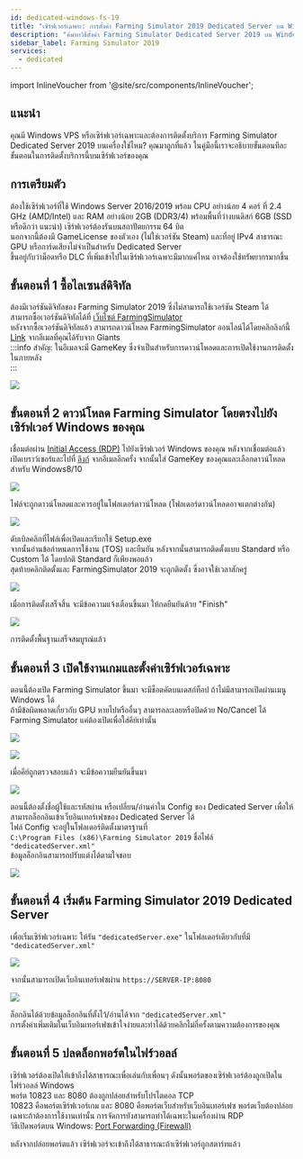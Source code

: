 ```yaml
---
id: dedicated-windows-fs-19
title: "เซิร์ฟเวอร์เฉพาะ: การตั้งค่า Farming Simulator 2019 Dedicated Server บน Windows"
description: "ค้นหาวิธีตั้งค่า Farming Simulator Dedicated Server 2019 บน Windows VPS หรือเซิร์ฟเวอร์เฉพาะของคุณอย่างรวดเร็วและมีประสิทธิภาพ → เรียนรู้เพิ่มเติมตอนนี้"
sidebar_label: Farming Simulator 2019
services:
  - dedicated
---
```


import InlineVoucher from '@site/src/components/InlineVoucher';

## แนะนำ

คุณมี Windows VPS หรือเซิร์ฟเวอร์เฉพาะและต้องการติดตั้งบริการ Farming Simulator Dedicated Server 2019 บนเครื่องใช่ไหม? คุณมาถูกที่แล้ว ในคู่มือนี้เราจะอธิบายขั้นตอนทีละขั้นตอนในการติดตั้งบริการนี้บนเซิร์ฟเวอร์ของคุณ

<InlineVoucher />

## การเตรียมตัว

ต้องใช้เซิร์ฟเวอร์ที่ใช้ Windows Server 2016/2019 พร้อม CPU อย่างน้อย 4 คอร์ ที่ 2.4 GHz (AMD/Intel) และ RAM อย่างน้อย 2GB (DDR3/4) พร้อมพื้นที่ว่างบนดิสก์ 6GB (SSD หรือดีกว่า แนะนำ) เซิร์ฟเวอร์ต้องรันบนสถาปัตยกรรม 64 บิต  
นอกจากนี้ต้องมี GameLicense ของตัวเอง (ไม่ใช่เวอร์ชัน Steam) และที่อยู่ IPv4 สาธารณะ GPU หรือการ์ดเสียงไม่จำเป็นสำหรับ Dedicated Server  
ขึ้นอยู่กับว่าม็อดหรือ DLC ที่เพิ่มเข้าไปในเซิร์ฟเวอร์เฉพาะมีมากแค่ไหน อาจต้องใช้ทรัพยากรมากขึ้น  

## ขั้นตอนที่ 1 ซื้อไลเซนส์ดิจิทัล

ต้องมีเวอร์ชันดิจิทัลของ Farming Simulator 2019 ซึ่งไม่สามารถใช้เวอร์ชัน Steam ได้  
สามารถซื้อเวอร์ชันดิจิทัลได้ที่ [เว็บไซต์ FarmingSimulator](https://www.farming-simulator.com/buy-now.php?lang=de&country=de&platform=pcdigital)  
หลังจากซื้อเวอร์ชันดิจิทัลแล้ว สามารถดาวน์โหลด FarmingSimulator ออนไลน์ได้โดยคลิกลิงก์นี้ [Link](https://eshop.giants-software.com/downloads.php) จากอีเมลที่คุณได้รับจาก Giants  
:::info
สำคัญ: ในอีเมลจะมี GameKey ซึ่งจำเป็นสำหรับการดาวน์โหลดและการเปิดใช้งานการติดตั้งในภายหลัง  
:::

![](https://screensaver01.zap-hosting.com/index.php/s/bR9YqJ5xXFwaWky/preview)

## ขั้นตอนที่ 2 ดาวน์โหลด Farming Simulator โดยตรงไปยังเซิร์ฟเวอร์ Windows ของคุณ

เชื่อมต่อผ่าน [Initial Access (RDP)](vserver-windows-userdp.md) ไปยังเซิร์ฟเวอร์ Windows ของคุณ หลังจากเชื่อมต่อแล้ว เปิดเบราว์เซอร์และไปที่ [ลิงก์](https://eshop.giants-software.com/downloads.php) จากอีเมลอีกครั้ง จากนั้นใส่ GameKey ของคุณและเลือกดาวน์โหลดสำหรับ Windows8/10  

![](https://screensaver01.zap-hosting.com/index.php/s/YaSo85pefHf5r5n/preview)

ไฟล์จะถูกดาวน์โหลดและควรอยู่ในโฟลเดอร์ดาวน์โหลด (โฟลเดอร์ดาวน์โหลดอาจแตกต่างกัน)

![](https://screensaver01.zap-hosting.com/index.php/s/2nPDeWB97FXoFer/preview)

ดับเบิลคลิกที่ไฟล์เพื่อเปิดและเรียกใช้ Setup.exe  
จากนั้นอ่านข้อกำหนดการใช้งาน (TOS) และยืนยัน หลังจากนั้นสามารถติดตั้งแบบ Standard หรือ Custom ได้ โดยปกติ Standard ก็เพียงพอแล้ว  
สุดท้ายคลิกติดตั้งและ FarmingSimulator 2019 จะถูกติดตั้ง ซึ่งอาจใช้เวลาสักครู่  

![](https://screensaver01.zap-hosting.com/index.php/s/agaffABodEkxrse/preview)

เมื่อการติดตั้งเสร็จสิ้น จะมีข้อความแจ้งเตือนขึ้นมา ให้กดยืนยันด้วย "Finish"  

![](https://screensaver01.zap-hosting.com/index.php/s/48n27oNSxe2srRN/preview)

การติดตั้งพื้นฐานเสร็จสมบูรณ์แล้ว  

## ขั้นตอนที่ 3 เปิดใช้งานเกมและตั้งค่าเซิร์ฟเวอร์เฉพาะ

ตอนนี้ต้องเปิด Farming Simulator ขึ้นมา จะมีช็อตคัตบนเดสก์ท็อป ถ้าไม่มีสามารถเปิดผ่านเมนู Windows ได้  
ถ้ามีข้อผิดพลาดเกี่ยวกับ GPU หายไปหรืออื่นๆ สามารถละเลยหรือปิดด้วย No/Cancel ได้ Farming Simulator แค่ต้องเปิดเพื่อใส่คีย์เท่านั้น  

![](https://screensaver01.zap-hosting.com/index.php/s/CK6izaPpk7JLi67/preview)

![](https://screensaver01.zap-hosting.com/index.php/s/9Jc4oE3t43em4nf/preview)

เมื่อคีย์ถูกตรวจสอบแล้ว จะมีข้อความยืนยันขึ้นมา  

![](https://screensaver01.zap-hosting.com/index.php/s/jPqAggmfjQjxgei/preview)

ตอนนี้ต้องตั้งชื่อผู้ใช้และรหัสผ่าน หรือเปลี่ยน/อ่านค่าใน Config ของ Dedicated Server เพื่อให้สามารถล็อกอินเข้าเว็บอินเทอร์เฟซของ Dedicated Server ได้  
ไฟล์ Config จะอยู่ในโฟลเดอร์ติดตั้งมาตรฐานที่  
`C:\Program Files (x86)\Farming Simulator 2019` ชื่อไฟล์ `"dedicatedServer.xml"`  
ข้อมูลล็อกอินสามารถปรับแต่งได้ตามใจชอบ  

![](https://screensaver01.zap-hosting.com/index.php/s/wDcfAgymENcJ3Aa/preview)

## ขั้นตอนที่ 4 เริ่มต้น Farming Simulator 2019 Dedicated Server

เพื่อเริ่มเซิร์ฟเวอร์เฉพาะ ให้รัน `"dedicatedServer.exe"` ในโฟลเดอร์เดียวกับที่มี `"dedicatedServer.xml"`  

![](https://screensaver01.zap-hosting.com/index.php/s/5YGepFzoR9bHAcF/preview)

จากนั้นสามารถเปิดเว็บอินเทอร์เฟซผ่าน `https://SERVER-IP:8080`  

![](https://screensaver01.zap-hosting.com/index.php/s/Dfz7c35dpzPS9NK/preview)

ล็อกอินได้ด้วยข้อมูลล็อกอินที่ตั้งไว้/อ่านได้จาก `"dedicatedServer.xml"`  
การตั้งค่าเพิ่มเติมในเว็บอินเทอร์เฟซเข้าใจง่ายและทำได้ด้วยคลิกไม่กี่ครั้งตามความต้องการของคุณ  

## ขั้นตอนที่ 5 ปลดล็อกพอร์ตในไฟร์วอลล์

เซิร์ฟเวอร์ต้องเปิดให้เข้าถึงได้สาธารณะเพื่อเล่นกับเพื่อนๆ ดังนั้นพอร์ตของเซิร์ฟเวอร์ต้องถูกเปิดในไฟร์วอลล์ Windows  
พอร์ต 10823 และ 8080 ต้องถูกปล่อยสำหรับโปรโตคอล TCP  
10823 คือพอร์ตเซิร์ฟเวอร์เกม และ 8080 คือพอร์ตเว็บสำหรับเว็บอินเทอร์เฟซ พอร์ตเว็บต้องปล่อยเฉพาะถ้าต้องการใช้งานเท่านั้น การจัดการยังสามารถทำได้เฉพาะในเครื่องผ่าน RDP  
วิธีเปิดพอร์ตบน Windows: [Port Forwarding (Firewall)](vserver-windows-port.md)  

หลังจากปล่อยพอร์ตแล้ว เซิร์ฟเวอร์จะเข้าถึงได้สาธารณะถ้าเซิร์ฟเวอร์ถูกสตาร์ทแล้ว  

<InlineVoucher />